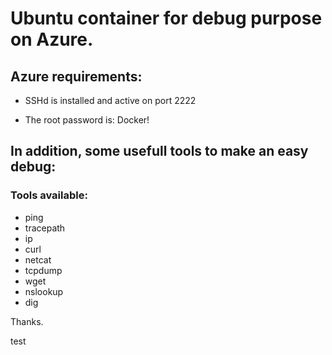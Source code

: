 # Ubuntu container for debug purpose on Azure.

## Azure requirements:
- SSHd is installed and active on port 2222

- The root password is: Docker!

## In addition, some usefull tools to make an easy debug:

### Tools available:

* ping
* tracepath
* ip
* curl
* netcat
* tcpdump
* wget
* nslookup
* dig

Thanks.

test